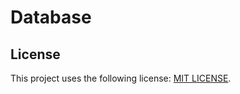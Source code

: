 # Database

## License
This project uses the following license: [MIT LICENSE](https://github.com/ehiraa/aeri/blob/main/LICENSE.md).
